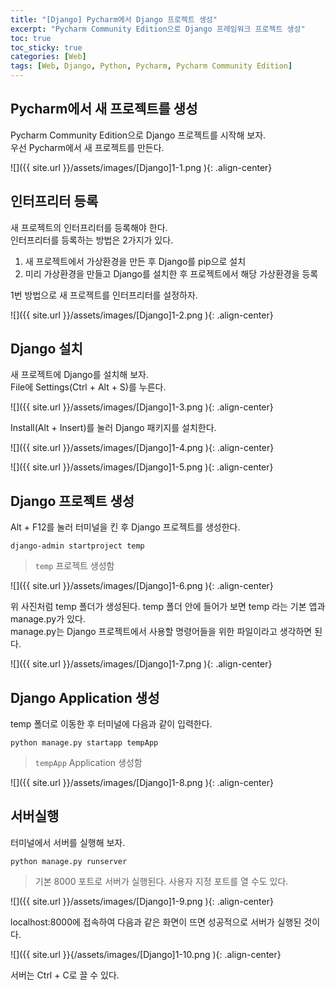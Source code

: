```yaml
---
title: "[Django] Pycharm에서 Django 프로젝트 생성"
excerpt: "Pycharm Community Edition으로 Django 프레임워크 프로젝트 생성"
toc: true
toc_sticky: true
categories: [Web]
tags: [Web, Django, Python, Pycharm, Pycharm Community Edition]
---
```


## Pycharm에서 새 프로젝트를 생성
Pycharm Community Edition으로 Django 프로젝트를 시작해 보자.<br>
우선 Pycharm에서 새 프로젝트를 만든다.<br>

![]({{ site.url }}/assets/images/[Django]1-1.png ){: .align-center}

## 인터프리터 등록
새 프로젝트의 인터프리터를 등록해야 한다. <br>
인터프리터를 등록하는 방법은 2가지가 있다. <br>
1. 새 프로젝트에서 가상환경을 만든 후 Django를 pip으로 설치
2. 미리 가상환경을 만들고 Django를 설치한 후 프로젝트에서 해당 가상환경을 등록

1번 방법으로 새 프로젝트를 인터프리터를 설정하자.

![]({{ site.url }}/assets/images/[Django]1-2.png ){: .align-center}

## Django 설치
새 프로젝트에 Django를 설치해 보자. <br>
File에 Settings(Ctrl + Alt + S)를 누른다. <br>

![]({{ site.url }}/assets/images/[Django]1-3.png ){: .align-center}

Install(Alt + Insert)를 눌러 Django 패키지를 설치한다. <br>

![]({{ site.url }}/assets/images/[Django]1-4.png ){: .align-center}

![]({{ site.url }}/assets/images/[Django]1-5.png ){: .align-center}

## Django 프로젝트 생성
Alt + F12를 눌러 터미널을 킨 후 Django 프로젝트를 생성한다. <br>

`django-admin startproject temp`
> `temp` 프로젝트 생성함

![]({{ site.url }}/assets/images/[Django]1-6.png ){: .align-center}

위 사진처럼 temp 폴더가 생성된다. temp 폴더 안에 들어가 보면 temp 라는 기본 앱과 manage.py가 있다. <br>
manage.py는 Django 프로젝트에서 사용할 명령어들을 위한 파일이라고 생각하면 된다. <br>

![]({{ site.url }}/assets/images/[Django]1-7.png ){: .align-center}

## Django Application 생성
temp 폴더로 이동한 후 터미널에 다음과 같이 입력한다. <br>

`python manage.py startapp tempApp`
> `tempApp` Application 생성함

![]({{ site.url }}/assets/images/[Django]1-8.png ){: .align-center}

## 서버실행
터미널에서 서버를 실행해 보자. <br>

`python manage.py runserver`
> 기본 8000 포트로 서버가 실행된다. 사용자 지정 포트를 열 수도 있다.

![]({{ site.url }}/assets/images/[Django]1-9.png ){: .align-center}

localhost:8000에 접속하여 다음과 같은 화면이 뜨면 성공적으로 서버가 실행된 것이다.

![]({{ site.url }}{/assets/images/[Django]1-10.png ){: .align-center}

서버는 Ctrl + C로 끌 수 있다.